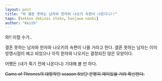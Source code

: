 ```yaml
---
layout: post
title: "와 결혼 못하는 남자와 한자와 나오키 속편이 나온다니!!"
tags: [kekkon dekinai otoko, hanjawa naoki]
author: "Keith"
---
```


와!! 이럴 수가..

결혼 못하는 남자와 한자와 나오키의 속편이 나올 거라고 한다. 결혼 못하는 남자는 이미 방영시점이 예고 되었으나 아직 한자와 나오키는 결정되진 않은 모양이다. 

어쨌든 (내가 죽기 전에 나온다니) 기대해 볼 만 하다.

<strike>Game of Thrones의 대망작인 season 8보단 분명히 재미있을 거라 확신한다.<strike>